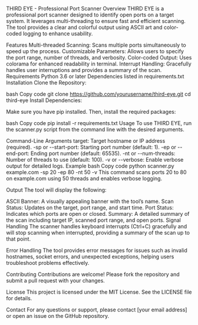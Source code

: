 THIRD EYE - Professional Port Scanner
Overview
THIRD EYE is a professional port scanner designed to identify open ports on a target system. It leverages multi-threading to ensure fast and efficient scanning. The tool provides a clear and colorful output using ASCII art and color-coded logging to enhance usability.

Features
Multi-threaded Scanning: Scans multiple ports simultaneously to speed up the process.
Customizable Parameters: Allows users to specify the port range, number of threads, and verbosity.
Color-coded Output: Uses colorama for enhanced readability in terminal.
Interrupt Handling: Gracefully handles user interruptions and provides a summary of the scan.
Requirements
Python 3.6 or later
Dependencies listed in requirements.txt
Installation
Clone the Repository:

bash
Copy code
git clone https://github.com/yourusername/third-eye.git
cd third-eye
Install Dependencies:

Make sure you have pip installed. Then, install the required packages:

bash
Copy code
pip install -r requirements.txt
Usage
To use THIRD EYE, run the scanner.py script from the command line with the desired arguments.

Command-Line Arguments
target: Target hostname or IP address (required).
-sp or --start-port: Starting port number (default: 1).
-ep or --end-port: Ending port number (default: 65535).
-nt or --num-threads: Number of threads to use (default: 100).
-v or --verbose: Enable verbose output for detailed logs.
Example
bash
Copy code
python scanner.py example.com -sp 20 -ep 80 -nt 50 -v
This command scans ports 20 to 80 on example.com using 50 threads and enables verbose logging.

Output
The tool will display the following:

ASCII Banner: A visually appealing banner with the tool’s name.
Scan Status: Updates on the target, port range, and start time.
Port Status: Indicates which ports are open or closed.
Summary: A detailed summary of the scan including target IP, scanned port range, and open ports.
Signal Handling
The scanner handles keyboard interrupts (Ctrl+C) gracefully and will stop scanning when interrupted, providing a summary of the scan up to that point.

Error Handling
The tool provides error messages for issues such as invalid hostnames, socket errors, and unexpected exceptions, helping users troubleshoot problems effectively.

Contributing
Contributions are welcome! Please fork the repository and submit a pull request with your changes.

License
This project is licensed under the MIT License. See the LICENSE file for details.

Contact
For any questions or support, please contact [your email address] or open an issue on the GitHub repository.
